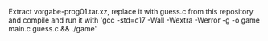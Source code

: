 Extract vorgabe-prog01.tar.xz, replace it with guess.c from this repository and compile and run it with  'gcc -std=c17 -Wall -Wextra -Werror -g -o game main.c guess.c && ./game'
